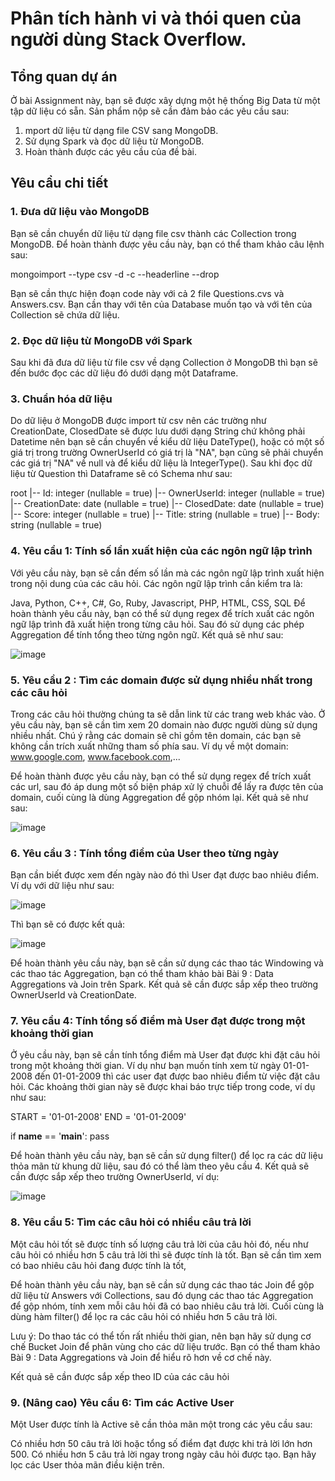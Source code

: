 <h1> Phân tích hành vi và thói quen của người dùng Stack Overflow. </h1>

<h2> Tổng quan dự án </h2>

Ở bài Assignment này, bạn sẽ được xây dựng một hệ thống Big Data từ một tập dữ liệu có sẵn. Sản phẩm nộp sẽ cần đảm bảo các yêu cầu sau:

<ol>
<li>mport dữ liệu từ dạng file CSV sang MongoDB.</li>
<li>Sử dụng Spark và đọc dữ liệu từ MongoDB.</li>
<li>Hoàn thành được các yêu cầu của đề bài.</li>
</ol>

<h2> Yêu cầu chi tiết </h2>

<h3> 1. Đưa dữ liệu vào MongoDB </h3>

Bạn sẽ cần chuyển dữ liệu từ dạng file csv thành các Collection trong MongoDB. Để hoàn thành được yêu cầu này, bạn có thể tham khảo câu lệnh sau:

mongoimport --type csv -d <database> -c <collection> --headerline --drop <file>

Bạn sẽ cần thực hiện đoạn code này với cả 2 file Questions.cvs và Answers.csv. Bạn cần thay <database> với tên của Database muốn tạo và <collection> với tên của Collection sẽ chứa dữ liệu.

<h3> 2. Đọc dữ liệu từ MongoDB với Spark </h3>

Sau khi đã đưa dữ liệu từ file csv về dạng Collection ở MongoDB thì bạn sẽ đến bước đọc các dữ liệu đó dưới dạng một Dataframe.

<h3> 3. Chuẩn hóa dữ liệu</h3>

Do dữ liệu ở MongoDB được import từ csv nên các trường như CreationDate, ClosedDate sẽ được lưu dưới dạng String chứ không phải Datetime nên bạn sẽ cần chuyển về kiểu dữ liệu DateType(), hoặc có một số giá trị trong trường OwnerUserId có giá trị là "NA", bạn cũng sẽ phải chuyển các giá trị "NA" về null và để kiểu dữ liệu là IntegerType(). Sau khi đọc dữ liệu từ Question thì Dataframe sẽ có Schema như sau:


root
 |-- Id: integer (nullable = true)
 |-- OwnerUserId: integer (nullable = true)
 |-- CreationDate: date (nullable = true)
 |-- ClosedDate: date (nullable = true)
 |-- Score: integer (nullable = true)
 |-- Title: string (nullable = true)
 |-- Body: string (nullable = true)
<h3> 4. Yêu cầu 1: Tính số lần xuất hiện của các ngôn ngữ lập trình </h3> 

Với yêu cầu này, bạn sẽ cần đếm số lần mà các ngôn ngữ lập trình xuất hiện trong nội dung của các câu hỏi. Các ngôn ngữ lập trình cần kiểm tra là:


Java, Python, C++, C#, Go, Ruby, Javascript, PHP, HTML, CSS, SQL
Để hoàn thành yêu cầu này, bạn có thể sử dụng regex để trích xuất các ngôn ngữ lập trình đã xuất hiện trong từng câu hỏi. Sau đó sử dụng các phép Aggregation để tính tổng theo từng ngôn ngữ. Kết quả sẽ như sau:

![image](https://github.com/QSDE2607/Spark-1/assets/171625181/1d8f13e5-bd6e-452b-95bf-5a1eea5e7547)



<h3> 5. Yêu cầu 2 : Tìm các domain được sử dụng nhiều nhất trong các câu hỏi </h3>

Trong các câu hỏi thường chúng ta sẽ dẫn link từ các trang web khác vào. Ở yêu cầu này, bạn sẽ cần tìm xem 20 domain nào được người dùng sử dụng nhiều nhất. Chú ý rằng các domain sẽ chỉ gồm tên domain, các bạn sẽ không cần trích xuất những tham số phía sau. Ví dụ về một domain: www.google.com, www.facebook.com,...

Để hoàn thành được yêu cầu này, bạn có thể sử dụng regex để trích xuất các url, sau đó áp dung một số biện pháp xử lý chuỗi để lấy ra được tên của domain, cuối cùng là dùng Aggregation để gộp nhóm lại. Kết quả sẽ như sau:

![image](https://github.com/QSDE2607/Spark-1/assets/171625181/4d473fd0-7eff-4d2c-b899-f6299e172283)

<h3> 6. Yêu cầu 3 : Tính tổng điểm của User theo từng ngày</h3>

Bạn cần biết được xem đến ngày nào đó thì User đạt được bao nhiêu điểm. Ví dụ với dữ liệu như sau:

![image](https://github.com/QSDE2607/Spark-1/assets/171625181/034edc12-674e-47fc-8d36-498f6c604c70)

Thì bạn sẽ có được kết quả:

![image](https://github.com/QSDE2607/Spark-1/assets/171625181/70c8fc4d-e481-4f16-9351-f17d71115234)

Để hoàn thành yêu cầu này, bạn sẽ cần sử dụng các thao tác Windowing và các thao tác Aggregation, bạn có thể tham khảo bài Bài 9 : Data Aggregations và Join trên Spark. Kết quả sẽ cần được sắp xếp theo trường OwnerUserId và CreationDate.

<h3> 7. Yêu cầu 4: Tính tổng số điểm mà User đạt được trong một khoảng thời gian </h3>

Ở yêu cầu này, bạn sẽ cần tính tổng điểm mà User đạt được khi đặt câu hỏi trong một khoảng thời gian. Ví dụ như bạn muốn tính xem từ ngày 01-01-2008 đến 01-01-2009 thì các user đạt được bao nhiêu điểm từ việc đặt câu hỏi. Các khoảng thời gian này sẽ được khai báo trực tiếp trong code, ví dụ như sau:


START = '01-01-2008'
END = '01-01-2009'

if __name__ == '__main__':
    pass

Để hoàn thành yêu cầu này, bạn sẽ cần sử dụng filter() để lọc ra các dữ liệu thỏa mãn từ khung dữ liệu, sau đó có thể làm theo yêu cầu 4. Kết quả sẽ cần được sắp xếp theo trường OwnerUserId, ví dụ:

![image](https://github.com/QSDE2607/Spark-1/assets/171625181/6b20d7a9-20b4-454c-b33b-bc7aeaf68ea7)


<h3> 8. Yêu cầu 5: Tìm các câu hỏi có nhiều câu trả lời </h3>

Một câu hỏi tốt sẽ được tính số lượng câu trả lời của câu hỏi đó, nếu như câu hỏi có nhiều hơn 5 câu trả lời thì sẽ được tính là tốt. Bạn sẽ cần tìm xem có bao nhiêu câu hỏi đang được tính là tốt,  

Để hoàn thành yêu cầu này, bạn sẽ cần sử dụng các thao tác Join để gộp dữ liệu từ Answers với Collections, sau đó dụng các thao tác Aggregation để gộp nhóm, tính xem mỗi câu hỏi đã có bao nhiêu câu trả lời. Cuối cùng là dùng hàm filter() để lọc ra các câu hỏi có nhiều hơn 5 câu trả lời. 

Lưu ý: Do thao tác có thể tốn rất nhiều thời gian, nên bạn hãy sử dụng cơ chế Bucket Join để phân vùng cho các dữ liệu trước. Bạn có thể tham khảo Bài 9 : Data Aggregations và Join để hiểu rõ hơn về cơ chế này.

Kết quả sẽ cần được sắp xếp theo ID của các câu hỏi

<h3> 9. (Nâng cao) Yêu cầu 6: Tìm các Active User </h3>

Một User được tính là Active sẽ cần thỏa mãn một trong các yêu cầu sau:

Có nhiều hơn 50 câu trả lời hoặc tổng số điểm đạt được khi trả lời lớn hơn 500.
Có nhiều hơn 5 câu trả lời ngay trong ngày câu hỏi được tạo.
Bạn hãy lọc các User thỏa mãn điều kiện trên.
